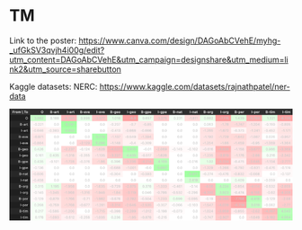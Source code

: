 # TM

Link to the poster: https://www.canva.com/design/DAGoAbCVehE/myhg-_ufGkSV3qvjh4i00g/edit?utm_content=DAGoAbCVehE&utm_campaign=designshare&utm_medium=link2&utm_source=sharebutton

Kaggle datasets:
NERC: https://www.kaggle.com/datasets/rajnathpatel/ner-data

![Alt text](image.png?raw=true "NERC visualization for the text that starts with 'when visualizing'")